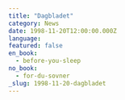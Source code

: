```yaml
---
title: "Dagbladet"
category: News
date: 1998-11-20T12:00:00.000Z
language:
featured: false
en_book:
  - before-you-sleep
no_book:
  - for-du-sovner
_slug: 1998-11-20-dagbladet
---
```

